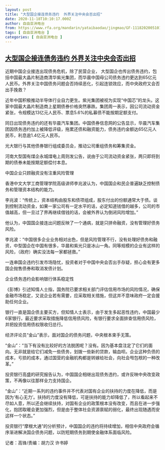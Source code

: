 ```yaml
---
layout: post
title: "大型国企接连债务违约  外界关注中央会否出招"
date: 2020-11-18T10:10:17.000Z
author: 自由亚洲电台
from: https://www.rfa.org/mandarin/yataibaodao/jingmao/GF-11182020051010.html
tags: [ 自由亚洲电台 ]
categories: [ 自由亚洲电台 ]
---
```

<!--1605694217000-->
[大型国企接连债务违约  外界关注中央会否出招](https://www.rfa.org/mandarin/yataibaodao/jingmao/GF-11182020051010.html)
------

<div>
<p><span id="docs-internal-guid-630099ff-7fff-ff82-3d28-3bcd51559b45"><p dir="ltr"><span>近期中国企业接连出现债务危机，除了民营企业，</span><span> </span><span>大型国企也传出债务违约，包括中国最大晶片制造商清华紫光集团，而华晨中国母公司债务违约更达到</span><span>65</span><span>亿元人民币。外界关注中国债务问题会否持续恶化，引起连锁效应，而中央政府又会否出手挽救？</span><span> </span></p><p dir="ltr"><span> </span><span>近年中国积极推动半导体行业自力更生。紫光集团被视为实现</span><span>“</span><span>中国芯</span><span>”</span><span>的龙头。这家中国最大晶片制造商上星期债券价格突然暴跌。集团周一表示，因公司流动资金紧张，令规模达</span><span>13</span><span>亿元人民币、票息</span><span>5.6%</span><span>的私募债不能按期足额支付。</span></p><p dir="ltr"><span>同日出现债务违约的还有华晨汽车集团。中国债券信息网的公告显示，华晨汽车集团因债务违约加上被降低评级，拖累还债和融资能力，债务违约金额达</span><span>65</span><span>亿元人民币，利息逾</span><span>1.4</span><span>亿元人民币。</span></p><p dir="ltr"><span> </span></p><p dir="ltr"><span>光大银行与其他债券银行组成委员会，推动公司重组债务和筹集资金。</span></p><p dir="ltr"><span>河南大型国有煤企永城煤电上周则发公告，说由于公司流动资金紧张，两只即将到期的债券未能按期足额偿付本息。</span></p><p dir="ltr"><span> </span></p><p dir="ltr"><span>中国企业只顾融资没有注重风险管理</span></p><p dir="ltr"><span> </span></p><p dir="ltr"><span>香港中文大学工商管理学院高级讲师李兆波认为，中国国企和民企普遍缺乏控制债务和管理资本结构的能力。</span></p><p dir="ltr"><span>李兆波：“传统上，资本结构由股东和债项组成，股东付出的份额通常大于债。谈到控制流动资金，如果一家公司有一定水平的话，必定知道钱借的越多，公司的市值越高，但一旦过了界再继续借钱的话，会被外界认为倒闭风险增加。”</span></p><p dir="ltr"><span>他认为，中国国企接连出问题反映了一个通病，就是只拼命融资，没有管理好债务风险。</span></p><p dir="ltr"><span>李兆波：“中国很多企业业务相对出色，但是风险管理不行，没有处理好债务和融资，中型国企在中国有很多，华晨和紫光只是冰山一角。同等规模的企业有这样的风险，（政府）确实没法每一家都拯救。”</span></p><p dir="ltr"><span>一连串国企违约引发市场隐忧，投资者对于中国中央会否出手存疑，担心会有更多国企抛售债券和取消发债计划。</span></p><p dir="ltr"><span> </span></p><p dir="ltr"><span>企业债务违约会影响银行体系稳定性</span></p><p dir="ltr"><span> </span></p><p dir="ltr"><span>《彭博》引述知情人士指，国务院已要求相关部门评估信用市场的风险情况，确保金融市场稳定，又说企业若有需要，应采取相关措施，但这并不意味政府一定会援助任何企业。</span></p><p dir="ltr"><span>银行一直是国企债主要买方，但知情人士表示，由于发生多起恶性违约，中国最少6家银行，最近要求采取措施降低信用债风险，有银行要求全面排查信用债风险，并把投资信用债权限收归总行。</span></p><p dir="ltr"><span>经济评论员</span><span>“</span><span>金山</span><span>”</span><span>表示，面对国企的债务问题，中央根本束手无策。</span></p><p dir="ltr"><span>“</span><span>金山</span><span>”</span><span>：</span><span>“</span><span>当下有没有比较好的方法脱困呢？没有。因为基本盘注定了它们的面向。无非就是给它们减免一些债务，划拨一些新的贷款，输血呗。企业这种负债的成本，亏损的成本，通过国营的金融机构都是转嫁给社会，向社会甩包袱的一种改革。</span><span>”</span></p><p dir="ltr"><span>投资银行高盛的研究报告认为，中国国企相继出现债务违约，或许反映中央改变政策，不再像以往那样全力支持国企。</span></p><p dir="ltr"><span>“</span><span>金山</span><span>”</span><span>：</span><span>“</span><span>近期一系列的违约事件并不代表对国有企业的扶持的力度在降低，而是因为</span><span>‘</span><span>有心无力</span><span>’</span><span>。扶持的力度没有降低，可是扶持的能力却降低了，所以看起来不尽如人意，所以还会继续扶持，对国有企业的政策根本没有改变，而且在进一步强化，抱团取暖会更加强烈，但是由于整体社会资源禀赋的弱化，最终出现随遇而安这样一个状态。</span><span>”</span></p><p dir="ltr"><span>投资银行</span><span>“</span><span>摩根大通</span><span>”</span><span>的分析预计，中国国企的违约将持续增加，相信中央政府会循序渐进解决国企债务问题，以防短期债务到期使金融体系面临风险。</span></p><p dir="ltr"><span>记者：高锋</span><span>/</span><span>责编：胡力汉 许书婷</span></p><br/><p dir="ltr"><span> </span></p><p dir="ltr"><span> </span></p><br/></span></p>
</div>
